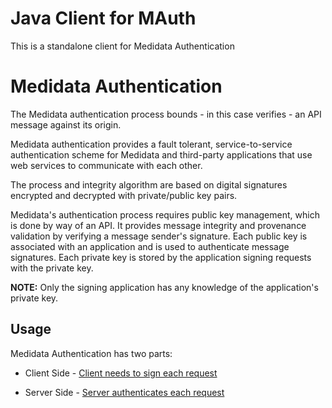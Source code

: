 # Java Client for MAuth

This is a standalone client for Medidata Authentication

# Medidata Authentication

The Medidata authentication process bounds - in this case verifies - an API message against its origin.

Medidata authentication provides a fault tolerant, service-to-service authentication scheme for Medidata and third-party applications that use web services to communicate with each other.

The process and integrity algorithm are based on digital signatures encrypted and decrypted with private/public key pairs.

Medidata's authentication process requires public key management, which is done by way of an API. It provides message integrity and provenance validation by verifying a message sender's signature. Each public key is associated with an application and is used to authenticate message signatures. Each private key is stored by the application signing requests with the private key. 

**NOTE:** Only the signing application has any knowledge of the application's private key.

## Usage
Medidata Authentication has two parts:

  * Client Side - [Client needs to sign each request](mauth-signer-apachehttp/README.md)
  
  * Server Side - [Server authenticates each request](mauth-authenticator-apachehttp/README.md)
